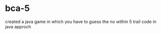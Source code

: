 # bca-5

created a java game in which you have to guess the no 
within 5 trail
code in java approch

